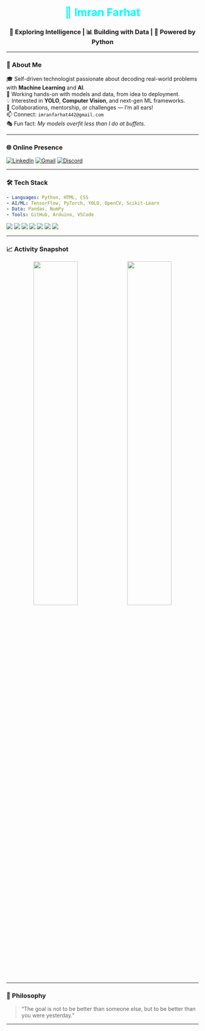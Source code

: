 
<h1 align="center" style="color:#00ffff;">🚀 Imran Farhat</h1>
<h3 align="center">🧠 Exploring Intelligence | 📊 Building with Data | 🐍 Powered by Python</h3>

---

### 🧩 About Me

🎓 Self-driven technologist passionate about decoding real-world problems with **Machine Learning** and **AI**.  
🧪 Working hands-on with models and data, from idea to deployment.  
💡 Interested in **YOLO**, **Computer Vision**, and next-gen ML frameworks.  
📌 Collaborations, mentorship, or challenges — I’m all ears!  
📫 Connect: `imranfarhat442@gmail.com`  
🎭 Fun fact: *My models overfit less than I do at buffets.*

---

### 🌐 Online Presence

[![LinkedIn](https://img.shields.io/badge/LinkedIn-0A66C2?style=flat-square&logo=linkedin&logoColor=white)](https://www.linkedin.com/in/m-i-imran-farhat)
[![Gmail](https://img.shields.io/badge/Email-D14836?style=flat-square&logo=gmail&logoColor=white)](mailto:imranfarhat442@gmail.com)
[![Discord](https://img.shields.io/badge/Discord-5865F2?style=flat-square&logo=discord&logoColor=white)](https://discordapp.com/users/1397234591093358613)

---

### 🛠️ Tech Stack

```yaml
- Languages: Python, HTML, CSS
- AI/ML: TensorFlow, PyTorch, YOLO, OpenCV, Scikit-Learn
- Data: Pandas, NumPy
- Tools: GitHub, Arduino, VSCode
```

<p align="left">
  <img src="https://img.shields.io/badge/-Python-black?style=flat&logo=python" />
  <img src="https://img.shields.io/badge/-YOLO-black?style=flat&logo=yolo&logoColor=00FFFF" />
  <img src="https://img.shields.io/badge/-OpenCV-black?style=flat&logo=opencv" />
  <img src="https://img.shields.io/badge/-TensorFlow-black?style=flat&logo=tensorflow" />
  <img src="https://img.shields.io/badge/-PyTorch-black?style=flat&logo=pytorch" />
  <img src="https://img.shields.io/badge/-GitHub-black?style=flat&logo=github" />
  <img src="https://img.shields.io/badge/-Arduino-black?style=flat&logo=arduino" />
</p>

---

### 📈 Activity Snapshot

<div align="center">
  <img src="https://github-readme-stats.vercel.app/api?username=Imran-farhat&show_icons=true&theme=dark&border_radius=10" width="48%">
  <img src="https://github-readme-stats.vercel.app/api/top-langs/?username=Imran-farhat&layout=compact&theme=dark&border_radius=10" width="48%">
</div>

---

### 🌌 Philosophy

> “The goal is not to be better than someone else, but to be better than you were yesterday.”


---

